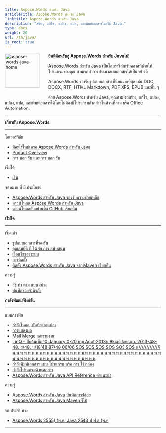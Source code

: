 ```yaml
---
title: Aspose.Words สําหรับ Java
articleTitle: Aspose.Words สําหรับ Java
linktitle: Aspose.Words สําหรับ Java
description: "สร้าง, แก้ไข, แปลง, แปล, และพิมพ์เอกสารโดยใช้ Java."
type: docs
weight: 20
url: /th/java/
is_root: true
---
```


<img src="/words/java/home_1" alt="aspose-words-java-home" align="left" style="width:110px; margin: 0 30px 30px 0"/>

**ยินดีต้อนรับสู่ Aspose.Words สําหรับ Javaไม่!**

Aspose.Words สําหรับ Java เป็นไลบรารีสําหรับคลาสที่ช่วยให้โปรแกรมของคุณ สามารถทําการประมวลผลเอกสารได้เป็นอย่างดี

Aspose.Words รองรับรูปแบบเอกสารที่นิยมมากที่สุด เช่น DOC, DOCX, RTF, HTML Markdown, PDF XPS, EPUB และอื่น ๆ

ด้วย Aspose.Words สําหรับ Java, คุณสามารถสร้าง, แก้ไข, แปลง, แปลง, แปล, และพิมพ์เอกสารได้โดยไม่ต้องมีโปรแกรมดังกล่าวในส่วนที่สาม หรือ Office Automation.

------

<div class="row">
	<div class="col-md-4">
		<p><b>เกี่ยวกับ Aspose.Words</b></p>
			<hr/><p>โอเวอร์วิชัน</p>
			<ul>
				<li><a href="/words/th/java/what-s-new-in-aspose-words-for-java/">มีอะไรใหม่เหรอ Aspose.Words สําหรับ Java</a></li>
				<li><a href="/words/th/java/product-overview/">Poduct Overview</a></li>
				<li><a href="/words/th/java/licensing/">การ บอก รับ และ การ บอก รับ</a></li>
			</ul>
			<p>เริ่มได้</p>
			<ul>
				<li><a href="/words/th/java/getting-started/">เริ่ม</a></li>
			</ul>
			<p>จดหมาย ที่ มี ประโยชน์</p>
			<ul>
				<li><a href="https://helpdesk.aspose.com/">Aspose.Words สําหรับ Java รองรับความช่วยเหลือ</a></li>
				<li><a href="https://releases.aspose.com/words/java">ดาวน์โหลด Aspose.Words สําหรับ Java</a></li>
				<li><a href="https://github.com/aspose-words/Aspose.Words-for-Java">ดาวน์โหลดตัวอย่างเมื่อ GitHub เรียกคืน</a></li>
			</ul>
	</div>
	<div class="col-md-4">
		<p><b>เริ่มได้</b></p>
			<hr/><p>เริ่มแล้ว</p>
			<ul>
				<li><a href="/words/th/java/supported-document-formats/">รูปแบบเอกสารที่รองรับ</a></li>
				<li><a href="/words/th/java/features/">คุณสมบัติ ที่ ได้ รับ การ สนับสนุน</a></li>
				<li><a href="/words/th/java/system-requirements/">เงื่อนไขของระบบ</a></li>
				<li><a href="/words/th/java/installation/">การติดตั้ง</a></li>
				<li><a href="https://repository.aspose.com/words/">ติดตั้ง Aspose.Words สําหรับ Java จาก Maven เรียกคืน</a></li>
			</ul>
			<p>ความรู้</p>
			<ul>
				<li><a href="/words/th/java/how-to-run-the-examples/">วิธี ทํา ตาม แบบ อย่าง</a></li>
				<li><a href="/words/th/java/security/">บันทึกช่วยจํานิรภัย</a></li>
			</ul>
	</div>
	<div class="col-md-4">
		<p><b>กําลังพัฒนาฟังก์ชัน</b></p>
			<hr/><p>แบบกราฟิก</p>
			<ul>
				<li><a href="/words/th/java/loading-saving-and-converting/">กําลังโหลด, บันทึกและแปลง</a></li>
				<li><a href="/words/th/java/rendering/">การแสดงผล</a></li>
				<li><a href="https://docs.aspose.com/words/java/mail-merge-and-reporting/">Mail Merge และรายงาน</a></li>
				<li><a href="https://docs.aspose.com/words/java/linq-reporting-engine/">LinQ – สืบค้นเมื่อ 10 January 0-20 mp Acut 2013/i.8kias lanson. 2013-48-48. ส/48. บ/18/48 87/48 06/06 SOS SOS SOS SOS SOS SOS น//////////////ื พ พ พ พ พ พ พ พ พ พ พ พ พ พ พ พ พ พ พ พ พ พ พ พ พ พ พ พ พ พ พ พ พ พ พ พ พ พ พ พ พ พ พ พ พ พ พ พ พ พ พ พ พ พ พ พ พ พ พ พ พ</a></li>
				<li><a href="/words/th/java/print-a-document-programmatically-or-using-dialogs/">กําลังพิมพ์เอกสาร แบบ โปรแกรม หรือ การ ใช้ กล่อง</a></li>
				<li><a href="/words/th/java/programming-with-documents/">กําลังโปรแกรมด้วยเอกสาร</a></li>
				<li><a href="https://reference.aspose.com/words/java">Aspose.Words สําหรับ Java API Reference คําแนะนํา</a></li>
			</ul>
			<p>ความรู้</p>
			<ul>
				<li><a href="https://releases.aspose.com/words/java/release-notes/">Aspose.Words สําหรับ Java บันทึกการปล่อย</a></li>
				<li><a href="https://releases.aspose.com/java/repo/com/aspose/aspose-words/">Aspose.Words สําหรับ Java Maven รีโป</a></li>
			</ul>
			<p>รถ ประจํา ทาง</p>
			<ul>
				<li><a href="https://forum.aspose.com/c/words/8">Aspose.Words 2555) (พ.ศ. Java 2543 ฟ ฟ ล (พ.ศ</a></li>
			</ul>
	</div>
</div>

------
